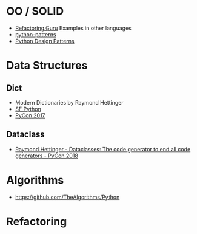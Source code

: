 # OO / SOLID
* [Refactoring.Guru](https://refactoring.guru/)
   Examples in other languages
* [python-patterns](https://github.com/faif/python-patterns)
* [Python Design Patterns](https://python-patterns.guide/)

# Data Structures
## Dict
* Modern Dictionaries by Raymond Hettinger
* [SF Python](https://youtu.be/p33CVV29OG8)
* [PyCon 2017](https://youtu.be/npw4s1QTmPg)

## Dataclass
* [Raymond Hettinger - Dataclasses: The code generator to end all code generators - PyCon 2018](https://youtu.be/T-TwcmT6Rcw)

# Algorithms
* https://github.com/TheAlgorithms/Python

# Refactoring
<!--stackedit_data:
eyJoaXN0b3J5IjpbLTExNTUxNzA2ODldfQ==
-->